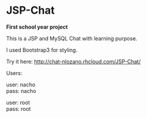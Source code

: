 # JSP-Chat 

<b>First school year project</b>

This is a JSP and MySQL Chat with learning purpose.

I used Bootstrap3 for styling.

Try it here: http://chat-nlozano.rhcloud.com/JSP-Chat/

Users:

user: nacho <br>
pass: nacho 

user: root <br>
pass: root
